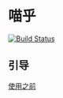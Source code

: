 # 喵乎
[![Build Status](https://www.travis-ci.org/Nbsaw/miaohu.svg?branch=master)](https://www.travis-ci.org/Nbsaw/miaohu)

## 引导
[使用之前](/guide/init-project.md)
